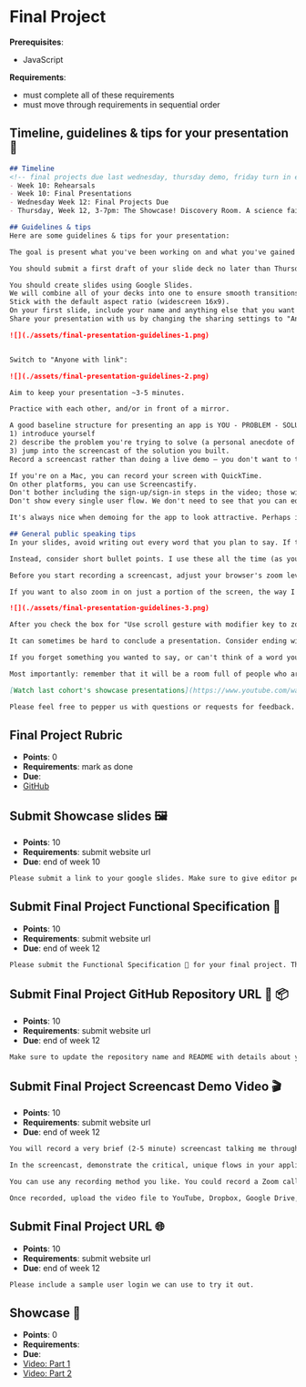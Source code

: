 # Final Project

**Prerequisites**:
- JavaScript

**Requirements**:
- must complete all of these requirements
- must move through requirements in sequential order

<!-- TODO: overview -->

## Timeline, guidelines & tips for your presentation 🎤
```md
## Timeline
<!-- final projects due last wednesday, thursday demo, friday turn in equipment -->
- Week 10: Rehearsals
- Week 10: Final Presentations
- Wednesday Week 12: Final Projects Due
- Thursday, Week 12, 3-7pm: The Showcase! Discovery Room. A science fair style demo where you can network and show off your project with co-workers, friends, and family.

## Guidelines & tips
Here are some guidelines & tips for your presentation:

The goal is present what you've been working on and what you've gained throughout the course.

You should submit a first draft of your slide deck no later than Thursday April 11th, which is when we'll have our rapid-fire rehearsals. "Rapid-fire" means you will present to staff, get feedback, make some updates, present again, get more feedback, make updates — rinse and repeat.

You should create slides using Google Slides.
We will combine all of your decks into one to ensure smooth transitions.
Stick with the default aspect ratio (widescreen 16x9).
On your first slide, include your name and anything else that you want to be displayed while you're walking up to the stage.
Share your presentation with us by changing the sharing settings to "Anyone with link", copying the share link, and submitting it in this assignment:

![](./assets/final-presentation-guidelines-1.png)


Switch to "Anyone with link":

![](./assets/final-presentation-guidelines-2.png)

Aim to keep your presentation ~3-5 minutes.

Practice with each other, and/or in front of a mirror.

A good baseline structure for presenting an app is YOU - PROBLEM - SOLUTION:
1) introduce yourself
2) describe the problem you're trying to solve (a personal anecdote of experiencing the problem is good)
3) jump into the screencast of the solution you built.
Record a screencast rather than doing a live demo — you don't want to take any risks with e.g. the internet going down.

If you're on a Mac, you can record your screen with QuickTime.
On other platforms, you can use Screencastify.
Don't bother including the sign-up/sign-in steps in the video; those will be the same for everyone. Be signed in already and jump straight into the unique parts of the app.
Don't show every single user flow. We don't need to see that you can edit and delete all the things — that is assumed. Focus in on the most interesting/useful flows, or places that were tricky/you're particularly proud of.

It's always nice when demoing for the app to look attractive. Perhaps it's unfair but it's a fact that people don't give as much credit to the same functionality if it doesn't look good. I'm happy to help with CSS/Bootstrap; come grab me and we can pair program.

## General public speaking tips
In your slides, avoid writing out every word that you plan to say. If there's too much text on a slide, your audience will stop paying attention to what you're saying and instead will read the slide.

Instead, consider short bullet points. I use these all the time (as you know) to help me remember what I mean to say, and in what order. But I keep the prompts pretty short, and I use my words to expand.

Before you start recording a screencast, adjust your browser's zoom level to make things as big as you can without making them look awkward.

If you want to also zoom in on just a portion of the screen, the way I do in class, on Mac you enable it in Accessibility Settings:

![](./assets/final-presentation-guidelines-3.png)

After you check the box for "Use scroll gesture with modifier key to zoom", you should be able to hold Control while scrolling up and down to zoom in and out.

It can sometimes be hard to conclude a presentation. Consider ending with a firm "Thank you" (as opposed to rambling on for longer than you intend and then closing with "okay I guess that's it!"). Add a closing slide that says "Thank you" to remind yourself of this.

If you forget something you wanted to say, or can't think of a word you want to use, don't panic. Just keep going — your audience will never know, and won't miss a thing.

Most importantly: remember that it will be a room full of people who are already your fans. Try not to stress (I know it's hard), and try to have fun with it!

[Watch last cohort's showcase presentations](https://www.youtube.com/watch?v=-qE2K8ThbRo)

Please feel free to pepper us with questions or requests for feedback. Thank you!
```

## Final Project Rubric
- **Points**: 0
- **Requirements**:  mark as done
- **Due**: 
- [GitHub](https://github.com/DPI-WE/rubric/blob/main/sdf/final-project/overview.md)

## Submit Showcase slides 🖼️
- **Points**: 10
- **Requirements**: submit website url
- **Due**: end of week 10
```md
Please submit a link to your google slides. Make sure to give editor permissions for presentation and video to anyone with the link.
```

## Submit Final Project Functional Specification 📝
- **Points**: 10
- **Requirements**: submit website url
- **Due**: end of week 12
```md
Please submit the Functional Specification 📝 for your final project. This will be used to evaluate if your final project satisfies the requirements.
```

## Submit Final Project GitHub Repository URL 🔗 📦
- **Points**: 10
- **Requirements**: submit website url
- **Due**: end of week 12
```md
Make sure to update the repository name and README with details about your project. The README normally documents whatever steps are necessary to get the application up and running. If you used a GitHub project for issue tracking make sure to make it public and link to it in the README (or as a comment on this submission).
```

## Submit Final Project Screencast Demo Video 🎬
- **Points**: 10
- **Requirements**: submit website url
- **Due**: end of week 12
```md
You will record a very brief (2-5 minute) screencast talking me through your application. What is the name? What problem does it solve? Who is it for? How does it solve this problem? Imagine that in the future some day you will interview for a position as a product manager, and this screencast will be your way of demonstrating that you rolled up your sleeves and learned how to code at one point.

In the screencast, demonstrate the critical, unique flows in your application. You don't have to walk me through signing-up and signing-in as each user; those are not unique flows. It's usually helpful to pre-create some users and other sample data before starting your recording.

You can use any recording method you like. You could record a Zoom call where you are the only participant and sharing your screen. [Screencastify](https://chrome.google.com/webstore/detail/screencastify-screen-vide/mmeijimgabbpbgpdklnllpncmdofkcpn/related?hl=en) is a free Chrome extension. [Loom](https://www.loom.com/) is also a great option.

Once recorded, upload the video file to YouTube, Dropbox, Google Drive, or whatever service you prefer; but whatever you choose, you must be able to share a link with us **that does not require signing in**. In other words, **anyone with the link** should be able to view the video. On YouTube, this is known as an Unlisted (not Private) video.
```

## Submit Final Project URL 🌐
- **Points**: 10
- **Requirements**: submit website url
- **Due**: end of week 12
```md
Please include a sample user login we can use to try it out.
```

## Showcase 🎉
- **Points**: 0
- **Requirements**: 
- **Due**:
- [Video: Part 1](https://youtu.be/B7uhhCTt43M)
- [Video: Part 2](https://youtu.be/zWwDM8EDT9c)
